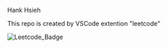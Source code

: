 Hank Hsieh

This repo is created by VSCode extention "leetcode"

![Leetcode_Badge](https://leetcode-badge-sage.vercel.app/badge/hank7z7?theme=dark)
